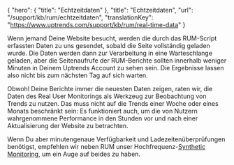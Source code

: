 {
  "hero": {
    "title": "Echtzeitdaten"
  },
  "title": "Echtzeitdaten",
  "url": "/support/kb/rum/echtzeitdaten",
  "translationKey": "https://www.uptrends.com/support/kb/rum/real-time-data"
}

Wenn jemand Deine Website besucht, werden die durch das RUM-Script erfassten Daten zu uns gesendet, sobald die Seite vollständig geladen wurde. Die Daten werden dann zur Verarbeitung in eine Warteschlange geladen, aber die Seitenaufrufe der RUM-Berichte sollten innerhalb weniger Minuten in Deinem Uptrends Account zu sehen sein. Die Ergebnisse lassen also nicht bis zum nächsten Tag auf sich warten.

Obwohl Deine Berichte immer die neuesten Daten zeigen, raten wir, die Daten des Real User Monitorings als Werkzeug zur Beobachtung von Trends zu nutzen. Das muss nicht auf die Trends einer Woche oder eines Monats beschränkt sein: Es funktioniert auch, um die von Nutzern wahrgenommene Performance in den Stunden vor und nach einer Aktualisierung der Website zu betrachten.

Wenn Du aber minutengenaue Verfügbarkeit und Ladezeitenüberprüfungen benötigst, empfehlen wir neben RUM unser Hochfrequenz-[Synthetic Monitoring](/produkte/synthetics/synthetic-monitoring), um ein Auge auf beides zu haben.
